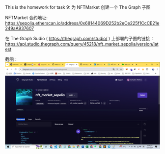 This is the homework for task 9: 为 NFTMarket 创建一个 The Graph 子图

NFTMarket 合约地址: https://sepolia.etherscan.io/address/0x68144069D252b2eCe225f1CcCE21e249aA937607

在 The Graph Sudio ( https://thegraph.com/studio/ ) 上部署的子图的链接：
https://api.studio.thegraph.com/query/45218/nft_market_sepolia/version/latest⁠

截图：![Subgraph](./subgraph.png)
